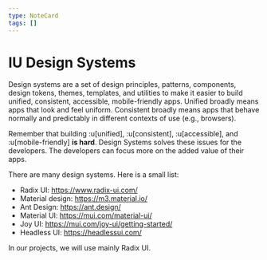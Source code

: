 ```yaml
---
type: NoteCard
tags: []
---
```


# IU Design Systems
Design systems are a set of design principles, patterns, components, design tokens, themes, templates, and utilities to make it easier to build unified, consistent, accessible, mobile-friendly apps. Unified broadly means apps that look and feel uniform. Consistent broadly means apps that behave normally and predictably in different contexts of use (e.g., browsers).

Remember that building :u[unified], :u[consistent], :u[accessible], and :u[mobile-friendly] **is hard**. Design Systems solves these issues for the developers. The developers can focus more on the added value of their apps.

There are many design systems. Here is a small list:

*   Radix UI: <https://www.radix-ui.com/>
*   Material design: <https://m3.material.io/>
*   Ant Design: <https://ant.design/>
*   Material UI: <https://mui.com/material-ui/>
*   Joy UI: <https://mui.com/joy-ui/getting-started/>
*   Headless UI: <https://headlessui.com/>

In our projects, we will use mainly Radix UI.